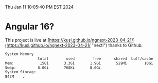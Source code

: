 Thu Jan 11 10:05:40 PM EST 2024

# Angular 16?


This project is live at [https://kusl.github.io/ngnext-2023-04-21/](https://kusl.github.io/ngnext-2023-04-21/ "next!") thanks to Github.

```bash
System Memory
               total        used        free      shared  buff/cache   available
Mem:            15Gi       3.3Gi       1.9Gi       529Mi        10Gi        11Gi
Swap:          8.0Gi       768Ki       8.0Gi
System Storage
842M	.
```
```bash
